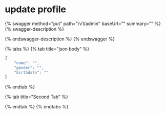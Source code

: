 # update profile

{% swagger method="put" path="/v1/admin" baseUrl="" summary="" %}
{% swagger-description %}

{% endswagger-description %}
{% endswagger %}

{% tabs %}
{% tab title="json body" %}
```javascript
{
    "name": "",
    "gender": "",
    "birthdate": ""
}
```
{% endtab %}

{% tab title="Second Tab" %}

{% endtab %}
{% endtabs %}
